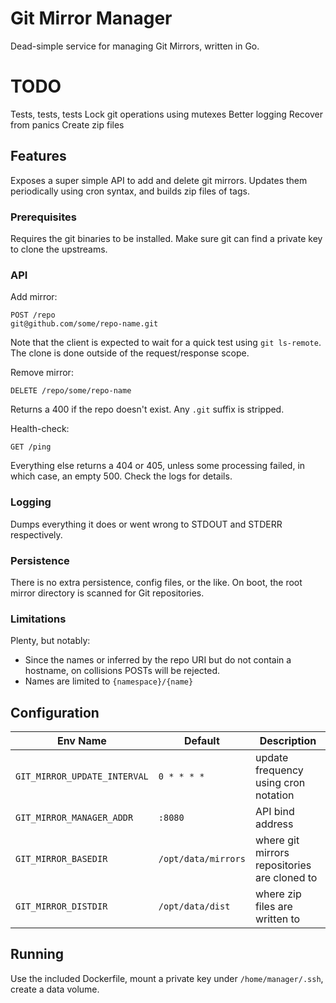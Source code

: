 # Git Mirror Manager

Dead-simple service for managing Git Mirrors, written in Go.

# TODO

Tests, tests, tests
Lock git operations using mutexes
Better logging
Recover from panics
Create zip files

## Features

Exposes a super simple API to add and delete git mirrors. Updates them periodically using cron syntax, and builds zip files of tags.

### Prerequisites

Requires the git binaries to be installed. Make sure git can find a private key to clone the upstreams.

### API

Add mirror:

```
POST /repo
git@github.com/some/repo-name.git
```

Note that the client is expected to wait for a quick test using `git ls-remote`. The clone is done outside of the request/response scope.

Remove mirror:

```
DELETE /repo/some/repo-name
```

Returns a 400 if the repo doesn't exist. Any `.git` suffix is stripped.

Health-check:

```
GET /ping
```

Everything else returns a 404 or 405, unless some processing failed, in which case, an empty 500. Check the logs for details.

### Logging

Dumps everything it does or went wrong to STDOUT and STDERR respectively.

### Persistence

There is no extra persistence, config files, or the like. On boot, the root mirror directory is scanned for Git repositories.

### Limitations

Plenty, but notably:

 - Since the names or inferred by the repo URI but do not contain a hostname, on collisions POSTs will be rejected.
 - Names are limited to `{namespace}/{name}`
 

## Configuration

| Env Name  |  Default |  Description |
|---|---|---|
|  `GIT_MIRROR_UPDATE_INTERVAL` |  `0 * * * *` |  update frequency using cron notation |
|  `GIT_MIRROR_MANAGER_ADDR` |  `:8080` |  API bind address |
|  `GIT_MIRROR_BASEDIR` |  `/opt/data/mirrors` |  where git mirrors repositories are cloned to |
|  `GIT_MIRROR_DISTDIR` |  `/opt/data/dist` |  where zip files are written to |

## Running

Use the included Dockerfile, mount a private key under `/home/manager/.ssh`, create a data volume.
